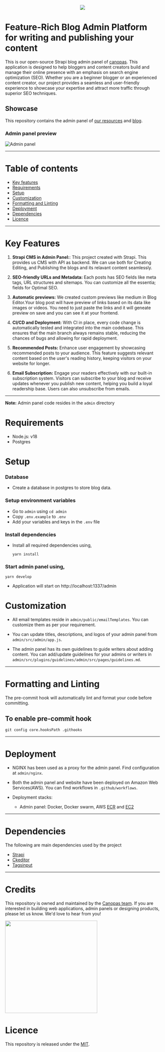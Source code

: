 <p align="center"><a href="https://canopas.com/contact"><img src="./assets/banner.png"></a></p>

# Feature-Rich Blog Admin Platform for writing and publishing your content

This is our open-source Strapi blog admin panel of [canopas](https://canopas.com). This application is designed to help bloggers and content creators build and manage their online presence with an emphasis on search engine optimization (SEO). Whether you are a beginner blogger or an experienced content creator, our project provides a seamless and user-friendly experience to showcase your expertise and attract more traffic through superior SEO techniques.

## Showcase

This repository contains the admin panel of [our resources](https://canopas.com/resources) and [blog](https://canopas.com/blog).

### Admin panel preview

![Admin panel](https://github.com/canopas/canopas-blog-admin/assets/115449373/7542ff05-08ca-45ae-a4c6-24785419ae35)

---

# Table of contents

- [Key features](https://github.com/canopas/canopas-blog-admin#key-features)
- [Requirements](https://github.com/canopas/canopas-blog-admin#requirements)
- [Setup](https://github.com/canopas/canopas-blog-admin#setup)
- [Customization](https://github.com/canopas/canopas-blog-admin#customization)
- [Formatting and Linting](https://github.com/canopas/canopas-blog-admin#formatting-and-linting)
- [Deployment](https://github.com/canopas/canopas-blog-admin#deployment)
- [Dependencies](https://github.com/canopas/canopas-blog-admin#dependencies)
- [Licence](https://github.com/canopas/canopas-blog-admin#licence)

---

# Key Features

1. **Strapi CMS in Admin Panel:**: This project created with Strapi. This provides us CMS with API as backend. We can use both for Creating Editing, and Publishing the blogs and its relavant content seamlessly.

2. **SEO-friendly URLs and Metadata:** Each posts has SEO fields like meta tags, URL structures and sitemaps. You can customize all the essentia; fields for Optimal SEO.

3. **Automatic previews:** We created custom previews like medium in Blog Editor.Your blog post will have preview of links based on its data like images or videos. You need to just paste the links and it will geneate preview on save and you can see it at your frontend.

4. **CI/CD and Deployment:** With CI in place, every code change is automatically tested and integrated into the main codebase. This ensures that the main branch always remains stable, reducing the chances of bugs and allowing for rapid deployment.
5. **Recommended Posts:** Enhance user engagement by showcasing recommended posts to your audience. This feature suggests relevant content based on the user's reading history, keeping visitors on your website for longer.

6. **Email Subscription:** Engage your readers effectively with our built-in subscription system. Visitors can subscribe to your blog and receive updates whenever you publish new content, helping you build a loyal readership base. Users can also unsubscribe from emails.

---

**Note:** Admin panel code resides in the `admin` directory

# Requirements

- Node.js: v18
- Postgres

# Setup

### Database

- Create a database in postgres to store blog data.

### Setup environment variables

- Go to `admin` using `cd admin`
- Copy `.env.example` to `.env`
- Add your variables and keys in the `.env` file

### Install dependencies

- Install all required dependencies using,

  ```
  yarn install
  ```

### Start admin panel using,

```
yarn develop
```

- Application will start on http://localhost:1337/admin

# Customization

- All email templates reside in `admin/public/emailTemplates`. You can customize them as per your requirement.
- You can update titles, descriptions, and logos of your admin panel from `admin/src/admin/app.js`.

- The admin panel has its own guidelines to guide writers about adding content. You can add/update guidelines for your admins or writers in `admin/src/plugins/guidelines/admin/src/pages/guidelines.md`.

---

# Formatting and Linting

The pre-commit hook will automatically lint and format your code before committing.

## To enable pre-commit hook

```
git config core.hooksPath .githooks
```

---

# Deployment

- NGINX has been used as a proxy for the admin panel. Find configuration at `admin/nginx`.
- Both the admin panel and website have been deployed on Amazon Web Services(AWS). You can find workflows in `.github/workflows`.

- Deployment stacks:

  - Admin panel: Docker, Docker swarm, AWS [ECR](https://aws.amazon.com/ecr/) and [EC2](https://aws.amazon.com/ec2/)

---

# Dependencies

The following are main dependencies used by the project

- [Strapi](https://github.com/strapi/strapi)
- [Ckeditor](https://github.com/nshenderov/strapi-plugin-ckeditor)
- [Tagsinput](https://market.strapi.io/plugins/strapi-plugin-tagsinput)

---

# Credits

This repository is owned and maintained by the [Canopas team](https://canopas.com/). If you are interested in building web applications, admin panels or designing products, please let us know. We'd love to hear from you!

<a href="https://canopas.com/contact"><img src="./assets/cta.png" width=300></a>

# Licence

This repository is released under the [MIT](https://github.com/canopas/canopas-blog-admin/blob/master/LICENSE).

